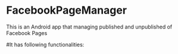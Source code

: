 # FacebookPageManager
This is an Android app that managing published and unpublished of Facebook Pages

#It has following functionalities: 


